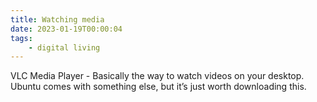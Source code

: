 ```yaml
---
title: Watching media
date: 2023-01-19T00:00:04
tags:
    - digital living
---
```


VLC Media Player - Basically the way to watch videos on your desktop. Ubuntu comes with something else, but it’s just worth downloading this.